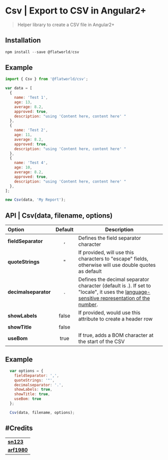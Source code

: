 # Csv | Export to CSV in Angular2+

> Helper library to create a CSV file in Angular2+

## Installation

```javascript
npm install --save @flatworld/csv
```

## Example

```javascript
import { Csv } from '@flatworld/csv';

var data = [
  {
    name: 'Test 1',
    age: 13,
    average: 8.2,
    approved: true,
    description: "using 'Content here, content here' "
  },
  {
    name: 'Test 2',
    age: 11,
    average: 8.2,
    approved: true,
    description: "using 'Content here, content here' "
  },
  {
    name: 'Test 4',
    age: 10,
    average: 8.2,
    approved: true,
    description: "using 'Content here, content here' "
  },
];

new Csv(data, 'My Report');

```

## API | **Csv(data, filename, options)**

| Option        | Default           | Description  |
| :------------- |:-------------:| -----|
| **fieldSeparator**      | , | Defines the field separator character |
| **quoteStrings**      | "      | If provided, will use this characters to "escape" fields, otherwise will use double quotes as default |
| **decimalseparator** | .      | Defines the decimal separator character (default is .). If set to "locale", it uses the [language-sensitive representation of the number](https://developer.mozilla.org/en-US/docs/Web/JavaScript/Reference/Global_Objects/Number/toLocaleString).|
| **showLabels** | false      | If provided, would use this attribute to create a header row |
| **showTitle** | false      |   |
| **useBom** | true      | If true, adds a BOM character at the start of the CSV |


**Example**
---

```javascript
  var options = {
    fieldSeparator: ',',
    quoteStrings: '"',
    decimalseparator: '.',
    showLabels: true,
    showTitle: true,
    useBom: true
  };

  Csv(data, filename, options);

```

#Credits
---

|                |
| :------------- |
| **[sn123](https://github.com/sn123)** |
| **[arf1980](https://github.com/arf1980)** |
